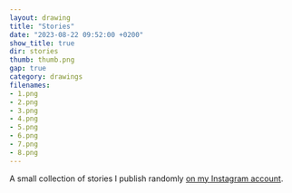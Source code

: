 ```yaml
---
layout: drawing
title: "Stories"
date: "2023-08-22 09:52:00 +0200"
show_title: true
dir: stories
thumb: thumb.png
gap: true
category: drawings
filenames: 
- 1.png
- 2.png
- 3.png
- 4.png
- 5.png
- 6.png
- 7.png
- 8.png
---
```


A small collection of stories I publish randomly [on my Instagram account](https://instagram.com/javier).
